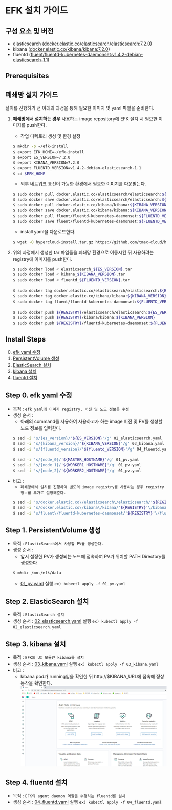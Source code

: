 
# EFK 설치 가이드

## 구성 요소 및 버전
* elasticsearch ([docker.elastic.co/elasticsearch/elasticsearch:7.2.0](https://www.docker.elastic.co/r/elasticsearch/elasticsearch:7.2.0))
* kibana ([docker.elastic.co/kibana/kibana:7.2.0](https://www.docker.elastic.co/r/kibana/kibana?limit=50&offset=0&show_snapshots=false))
* fluentd ([fluent/fluentd-kubernetes-daemonset:v1.4.2-debian-elasticsearch-1.1](https://hub.docker.com/layers/fluent/fluentd-kubernetes-daemonset/v1.4.2-debian-elasticsearch-1.1/images/sha256-ce4885865850d3940f5e5318066897b8502c0b955066392de7fd4ef6f1fd4275?context=explore))

## Prerequisites

## 폐쇄망 설치 가이드
설치를 진행하기 전 아래의 과정을 통해 필요한 이미지 및 yaml 파일을 준비한다.
1. **폐쇄망에서 설치하는 경우** 사용하는 image repository에 EFK 설치 시 필요한 이미지를 push한다. 

    * 작업 디렉토리 생성 및 환경 설정
    ```bash
    $ mkdir -p ~/efk-install
    $ export EFK_HOME=~/efk-install
    $ export ES_VERSION=7.2.0
    $ export KIBANA_VERSION=7.2.0
    $ export FLUENTD_VERSION=v1.4.2-debian-elasticsearch-1.1
    $ cd $EFK_HOME
    ```
    * 외부 네트워크 통신이 가능한 환경에서 필요한 이미지를 다운받는다.
    ```bash
    $ sudo docker pull docker.elastic.co/elasticsearch/elasticsearch:${ES_VERSION}
    $ sudo docker save docker.elastic.co/elasticsearch/elasticsearch:${ES_VERSION} > elasticsearch_${ES_VERSION}.tar
    $ sudo docker pull docker.elastic.co/kibana/kibana:${KIBANA_VERSION}
    $ sudo docker save docker.elastic.co/kibana/kibana:${KIBANA_VERSION} > kibana_${KIBANA_VERSION}.tar
    $ sudo docker pull fluent/fluentd-kubernetes-daemonset:${FLUENTD_VERSION}
    $ sudo docker save fluent/fluentd-kubernetes-daemonset:${FLUENTD_VERSION} > fluentd_${${FLUENTD_VERSION}}.tar
    ```
    * install yaml을 다운로드한다.
    ```bash
    $ wget -O hypercloud-install.tar.gz https://github.com/tmax-cloud/hypercloud-install-guide/archive/v${INSTALL_GUIDE_VERSION}.tar.gz
    ```
  
2. 위의 과정에서 생성한 tar 파일들을 폐쇄망 환경으로 이동시킨 뒤 사용하려는 registry에 이미지를 push한다.
    ```bash
    $ sudo docker load < elasticsearch_${ES_VERSION}.tar
    $ sudo docker load < kibana_${KIBANA_VERSION}.tar
    $ sudo docker load < fluentd_${FLUENTD_VERSION}.tar
    
    $ sudo docker tag docker.elastic.co/elasticsearch/elasticsearch:${ES_VERSION} ${REGISTRY}/elasticsearch/elasticsearch:${ES_VERSION}
    $ sudo docker tag docker.elastic.co/kibana/kibana:${KIBANA_VERSION} ${REGISTRY}/kibana/kibana:${KIBANA_VERSION}
    $ sudo docker tag fluent/fluentd-kubernetes-daemonset:${FLUENTD_VERSION} ${REGISTRY}/fluentd-kubernetes-daemonset:${FLUENTD_VERSION}
    
    $ sudo docker push ${REGISTRY}/elasticsearch/elasticsearch:${ES_VERSION}
    $ sudo docker push ${REGISTRY}/kibana/kibana:${KIBANA_VERSION}
    $ sudo docker push ${REGISTRY}/fluentd-kubernetes-daemonset:${FLUENTD_VERSION}
    ```

## Install Steps
0. [efk yaml 수정](https://github.com/tmax-cloud/hypercloud-install-guide/tree/master/EFK#step-0-efk-yaml-%EC%88%98%EC%A0%95)
1. [PersistentVolume 생성](https://github.com/tmax-cloud/hypercloud-install-guide/tree/master/EFK#step-1-persistentvolume-%EC%83%9D%EC%84%B1)
2. [ElasticSearch 설치](https://github.com/tmax-cloud/hypercloud-install-guide/tree/master/EFK#step-2-elasticsearch-%EC%84%A4%EC%B9%98)
3. [kibana 설치](https://github.com/tmax-cloud/hypercloud-install-guide/tree/master/EFK#step-3-kibana-%EC%84%A4%EC%B9%98)
4. [fluentd 설치](https://github.com/tmax-cloud/hypercloud-install-guide/tree/master/EFK#step-4-fluentd-%EC%84%A4%EC%B9%98)

## Step 0. efk yaml 수정
* 목적 : `efk yaml에 이미지 registry, 버전 및 노드 정보를 수정`
* 생성 순서 : 
    * 아래의 command를 사용하여 사용하고자 하는 image 버전 및 PV를 생성할 노드 정보를 입력한다.
	```bash
	$ sed -i 's/{es_version}/'${ES_VERSION}'/g' 02_elasticsearch.yaml
	$ sed -i 's/{kibana_version}/'${KIBANA_VERSION}'/g' 03_kibana.yaml
	$ sed -i 's/{fluentd_version}/'${fluentd_VERSION}'/g' 04_fluentd.yaml
	
	$ sed -i 's/{node_0}/'${MASTER_HOSTNAME}'/g' 01_pv.yaml
	$ sed -i 's/{node_1}/'${WORKER1_HOSTNAME}'/g' 01_pv.yaml
	$ sed -i 's/{node_2}/'${WORKER2_HOSTNAME}'/g' 01_pv.yaml
	```
* 비고 :
    * `폐쇄망에서 설치를 진행하여 별도의 image registry를 사용하는 경우 registry 정보를 추가로 설정해준다.`
	```bash
	$ sed -i 's/docker.elastic.co\/elasticsearch\/elasticsearch/'${REGISTRY}'\/elasticsearch\/elasticsearch/g' 02_elasticsearch.yaml
	$ sed -i 's/docker.elastic.co\/kibana\/kibana/'${REGISTRY}'\/kibana\/kibana/g' 03_kibana.yaml
	$ sed -i 's/fluent\/fluentd-kubernetes-daemonset/'${REGISTRY}'\/fluentd-kubernetes-daemonset/g' 04_fluentd.yaml
	```
## Step 1. PersistentVolume 생성
* 목적 : `ElasticSearch에서 사용할 PV를 생성한다.`
* 생성 순서 :
    * 앞서 설정한 PV가 생성되는 노드에 접속하여 PV가 위치할 PATH Directory를 생성한다
	```bash
	$ mkdir /mnt/efk/data
	``` 
    * [01_pv.yaml](yaml/01_pv.yaml) 실행 `ex) kubectl apply -f 01_pv.yaml`
    
    
## Step 2. ElasticSearch 설치
* 목적 : `ElasticSearch 설치`
* 생성 순서 : [02_elasticsearch.yaml](yaml/02_elasticsearch.yaml) 실행 `ex) kubectl apply -f 02_elasticsearch.yaml`

## Step 3. kibana 설치
* 목적 : `EFK의 UI 모듈인 kibana를 설치`
* 생성 순서 : [03_kibana.yaml](yaml/03_kibana.yaml) 실행 `ex) kubectl apply -f 03_kibana.yaml`
* 비고 :
    * kibana pod가 running임을 확인한 뒤 http://$KIBANA_URL에 접속해 정상 동작을 확인한다.
![image](figure/kibana-ui.png)   

## Step 4. fluentd 설치
* 목적 : `EFK의 agent daemon 역할을 수행하는 fluentd를 설치`
* 생성 순서 : [04_fluentd.yaml](yaml/04_fluentd.yaml) 실행 `ex) kubectl apply -f 04_fluentd.yaml`
